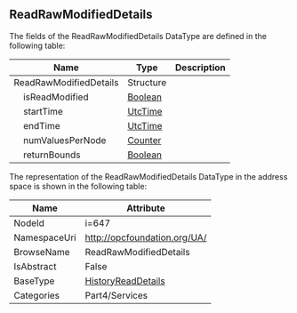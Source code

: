 <!-- datatype -->
## ReadRawModifiedDetails
  
<!-- end of description -->
The fields of the ReadRawModifiedDetails DataType are defined in the following table:  

|Name|Type|Description|
|---|---|---|
|ReadRawModifiedDetails|Structure||
|&nbsp;&nbsp;&nbsp;&nbsp;isReadModified|[Boolean](../../../Part3/DataTypes/Boolean/readme.md)||
|&nbsp;&nbsp;&nbsp;&nbsp;startTime|[UtcTime](../../../Part3/DataTypes/UtcTime/readme.md)||
|&nbsp;&nbsp;&nbsp;&nbsp;endTime|[UtcTime](../../../Part3/DataTypes/UtcTime/readme.md)||
|&nbsp;&nbsp;&nbsp;&nbsp;numValuesPerNode|[Counter](../../../Part4/DataTypes/Counter/readme.md)||
|&nbsp;&nbsp;&nbsp;&nbsp;returnBounds|[Boolean](../../../Part3/DataTypes/Boolean/readme.md)||

The representation of the ReadRawModifiedDetails DataType in the address space is shown in the following table:  

|Name|Attribute|
|---|---|
|NodeId|i=647|
|NamespaceUri|http://opcfoundation.org/UA/|
|BrowseName|ReadRawModifiedDetails|
|IsAbstract|False|
|BaseType|[HistoryReadDetails](../../../Part4/Services/HistoryReadDetails/readme.md)|
|Categories|Part4/Services|

